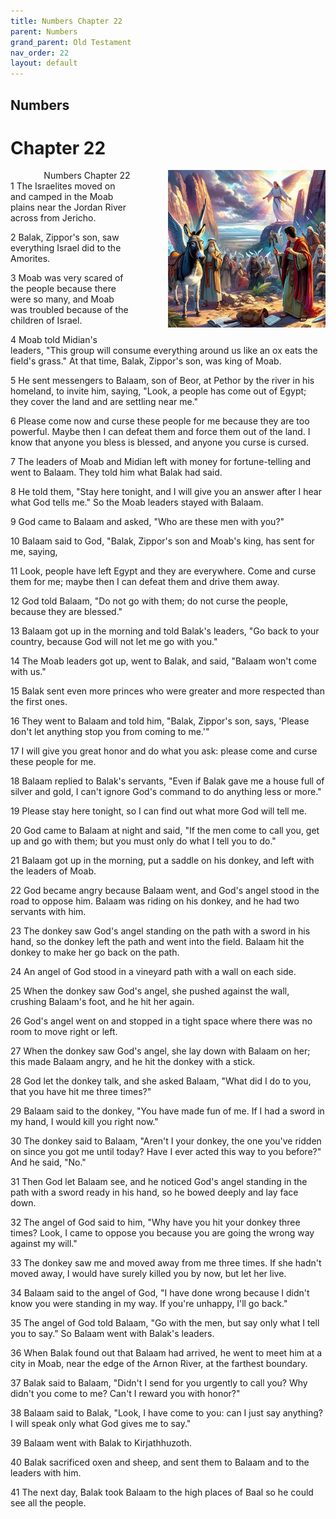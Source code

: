 ```yaml
---
title: Numbers Chapter 22
parent: Numbers
grand_parent: Old Testament
nav_order: 22
layout: default
---
```


## Numbers

# Chapter 22

<div style="clear: both; text-align: right;">
    <div style="max-width: 50%; height: auto; float: right; margin: 0 0 10px 10px; padding-left: 10%;">
        <img src="/assets/Image/Numbers/500/22.jpg" alt="Numbers Chapter 22" class="chapter-image">
    </div>
    <figcaption style="font-size: 14px; text-align: right;">Numbers Chapter 22</figcaption>
</div>
1 The Israelites moved on and camped in the Moab plains near the Jordan River across from Jericho.

2 Balak, Zippor's son, saw everything Israel did to the Amorites.

3 Moab was very scared of the people because there were so many, and Moab was troubled because of the children of Israel.

4 Moab told Midian's leaders, "This group will consume everything around us like an ox eats the field's grass." At that time, Balak, Zippor's son, was king of Moab.

5 He sent messengers to Balaam, son of Beor, at Pethor by the river in his homeland, to invite him, saying, "Look, a people has come out of Egypt; they cover the land and are settling near me."

6 Please come now and curse these people for me because they are too powerful. Maybe then I can defeat them and force them out of the land. I know that anyone you bless is blessed, and anyone you curse is cursed.

7 The leaders of Moab and Midian left with money for fortune-telling and went to Balaam. They told him what Balak had said.

8 He told them, "Stay here tonight, and I will give you an answer after I hear what God tells me." So the Moab leaders stayed with Balaam.

9 God came to Balaam and asked, "Who are these men with you?"

10 Balaam said to God, "Balak, Zippor's son and Moab's king, has sent for me, saying,

11 Look, people have left Egypt and they are everywhere. Come and curse them for me; maybe then I can defeat them and drive them away.

12 God told Balaam, "Do not go with them; do not curse the people, because they are blessed."

13 Balaam got up in the morning and told Balak's leaders, "Go back to your country, because God will not let me go with you."

14 The Moab leaders got up, went to Balak, and said, "Balaam won't come with us."

15 Balak sent even more princes who were greater and more respected than the first ones.

16 They went to Balaam and told him, "Balak, Zippor's son, says, 'Please don't let anything stop you from coming to me.'"

17 I will give you great honor and do what you ask: please come and curse these people for me.

18 Balaam replied to Balak's servants, "Even if Balak gave me a house full of silver and gold, I can't ignore God's command to do anything less or more."

19 Please stay here tonight, so I can find out what more God will tell me.

20 God came to Balaam at night and said, "If the men come to call you, get up and go with them; but you must only do what I tell you to do."

21 Balaam got up in the morning, put a saddle on his donkey, and left with the leaders of Moab.

22 God became angry because Balaam went, and God's angel stood in the road to oppose him. Balaam was riding on his donkey, and he had two servants with him.

23 The donkey saw God's angel standing on the path with a sword in his hand, so the donkey left the path and went into the field. Balaam hit the donkey to make her go back on the path.

24 An angel of God stood in a vineyard path with a wall on each side.

25 When the donkey saw God's angel, she pushed against the wall, crushing Balaam's foot, and he hit her again.

26 God's angel went on and stopped in a tight space where there was no room to move right or left.

27 When the donkey saw God's angel, she lay down with Balaam on her; this made Balaam angry, and he hit the donkey with a stick.

28 God let the donkey talk, and she asked Balaam, "What did I do to you, that you have hit me three times?"

29 Balaam said to the donkey, "You have made fun of me. If I had a sword in my hand, I would kill you right now."

30 The donkey said to Balaam, "Aren't I your donkey, the one you've ridden on since you got me until today? Have I ever acted this way to you before?" And he said, "No."

31 Then God let Balaam see, and he noticed God's angel standing in the path with a sword ready in his hand, so he bowed deeply and lay face down.

32 The angel of God said to him, "Why have you hit your donkey three times? Look, I came to oppose you because you are going the wrong way against my will."

33 The donkey saw me and moved away from me three times. If she hadn't moved away, I would have surely killed you by now, but let her live.

34 Balaam said to the angel of God, "I have done wrong because I didn't know you were standing in my way. If you're unhappy, I'll go back."

35 The angel of God told Balaam, "Go with the men, but say only what I tell you to say." So Balaam went with Balak's leaders.

36 When Balak found out that Balaam had arrived, he went to meet him at a city in Moab, near the edge of the Arnon River, at the farthest boundary.

37 Balak said to Balaam, "Didn't I send for you urgently to call you? Why didn't you come to me? Can't I reward you with honor?"

38 Balaam said to Balak, "Look, I have come to you: can I just say anything? I will speak only what God gives me to say."

39 Balaam went with Balak to Kirjathhuzoth.

40 Balak sacrificed oxen and sheep, and sent them to Balaam and to the leaders with him.

41 The next day, Balak took Balaam to the high places of Baal so he could see all the people.


